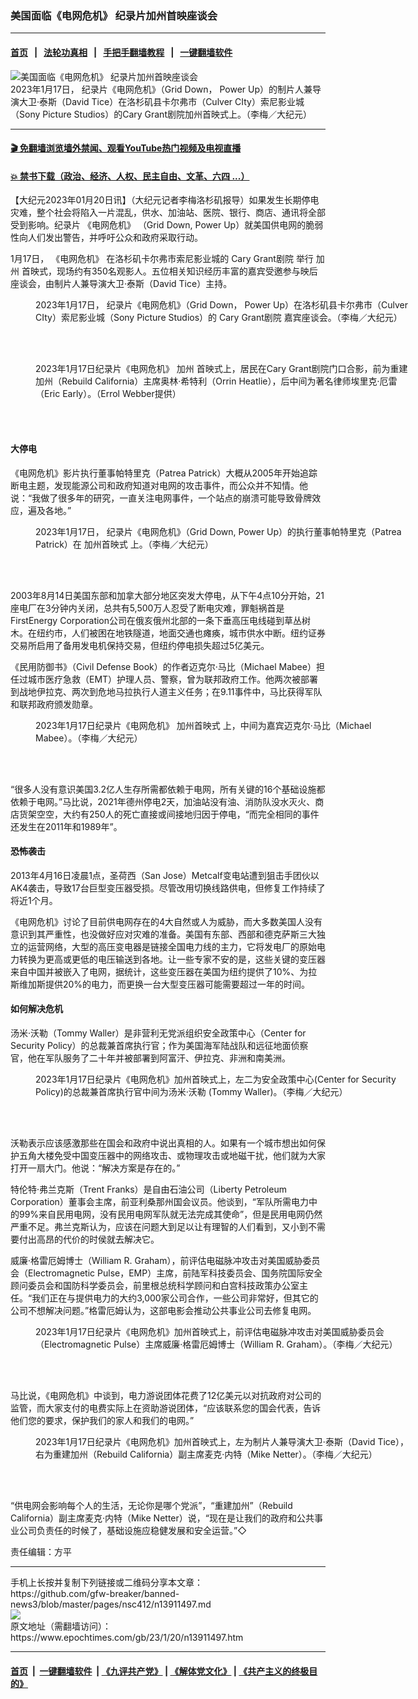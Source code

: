 ### 美国面临《电网危机》 纪录片加州首映座谈会
------------------------

#### [首页](https://github.com/gfw-breaker/banned-news3/blob/master/README.md) &nbsp;&nbsp;|&nbsp;&nbsp; [法轮功真相](https://github.com/begood0513/basic/blob/master/README.md)  &nbsp;&nbsp;|&nbsp;&nbsp; [手把手翻墙教程](https://github.com/gfw-breaker/guides/wiki)  &nbsp;&nbsp;|&nbsp;&nbsp; [一键翻墙软件](https://github.com/gfw-breaker/nogfw/blob/master/README.md)  



<div><img alt="美国面临《电网危机》 纪录片加州首映座谈会" class="attachment-djy_600_400 size-djy_600_400 wp-post-image" src="https://i.epochtimes.com/assets/uploads/2023/01/id13911527-IMG_09133-600x400.jpg"/>
<div class="caption">
 2023年1月17日， 纪录片《电网危机》（Grid Down， Power Up）的制片人兼导演大卫·泰斯（David Tice）在洛杉矶县卡尔弗市（Culver CIty）索尼影业城（Sony Picture Studios）的Cary Grant剧院加州首映式上。（李梅／大纪元）
</div></div><hr/>

#### [ 🎬  免翻墙浏览墙外禁闻、观看YouTube热门视频及电视直播](https://github.com/gfw-breaker/HelloWorld)

#### [ 💥  禁书下载（政治、经济、人权、民主自由、文革、六四 ...）](https://github.com/gfw-breaker/books/blob/master/README.md)

<div><p>
 【大纪元2023年01月20日讯】（大纪元记者李梅洛杉矶报导）如果发生长期停电灾难，整个社会将陷入一片混乱，供水、加油站、医院、银行、商店、通讯将全部受到影响。纪录片
 <ok href="https://www.epochtimes.com/gb/tag/%E3%80%8A%E7%94%B5%E7%BD%91%E5%8D%B1%E6%9C%BA%E3%80%8B.html">
  《电网危机》
 </ok>
 （Grid Down, Power Up）就美国供电网的脆弱性向人们发出警告，并呼吁公众和政府采取行动。
</p>
<p>
 1月17日，
 <ok href="https://www.epochtimes.com/gb/tag/%E3%80%8A%E7%94%B5%E7%BD%91%E5%8D%B1%E6%9C%BA%E3%80%8B.html">
  《电网危机》
 </ok>
 在洛杉矶卡尔弗市索尼影业城的
 <ok href="https://www.epochtimes.com/gb/tag/cary-grant%E5%89%A7%E9%99%A2.html">
  Cary Grant剧院
 </ok>
 举行
 <ok href="https://www.epochtimes.com/gb/tag/%E5%8A%A0%E5%B7%9E.html">
  加州
 </ok>
 首映式，现场约有350名观影人。五位相关知识经历丰富的嘉宾受邀参与映后座谈会，由制片人兼导演大卫·泰斯（David Tice）主持。
</p>
<figure aria-describedby="caption-attachment-13911505" class="wp-caption aligncenter" id="attachment_13911505" style="width: 600px">
 <ok href="https://i.epochtimes.com/assets/uploads/2023/01/id13911505-IMG_79861.jpg" target="_blank">
  <img alt="" class="size-large wp-image-13911505" src="https://i.epochtimes.com/assets/uploads/2023/01/id13911505-IMG_79861-600x450.jpg"/>
 </ok>
 <br/><figcaption class="wp-caption-text" id="caption-attachment-13911505">
  2023年1月17日， 纪录片《电网危机》（Grid Down， Power Up）在洛杉矶县卡尔弗市（Culver CIty）索尼影业城（Sony Picture Studios）的
  <ok href="https://www.epochtimes.com/gb/tag/cary-grant%E5%89%A7%E9%99%A2.html">
   Cary Grant剧院
  </ok>
  嘉宾座谈会。（李梅／大纪元）
 </figcaption><br/>
</figure><br/>
<figure aria-describedby="caption-attachment-13911531" class="wp-caption aligncenter" id="attachment_13911531" style="width: 600px">
 <ok href="https://i.epochtimes.com/assets/uploads/2023/01/id13911531-7B7A67142.jpg" target="_blank">
  <img alt="" class="size-large wp-image-13911531" src="https://i.epochtimes.com/assets/uploads/2023/01/id13911531-7B7A67142-600x399.jpg"/>
 </ok>
 <br/><figcaption class="wp-caption-text" id="caption-attachment-13911531">
  2023年1月17日纪录片《电网危机》
  <ok href="https://www.epochtimes.com/gb/tag/%E5%8A%A0%E5%B7%9E.html">
   加州
  </ok>
  首映式上，居民在Cary Grant剧院门口合影，前为重建加州（Rebuild California）主席奥林·希特利（Orrin Heatlie），后中间为著名律师埃里克·厄雷（Eric Early）。（Errol Webber提供）
 </figcaption><br/>
</figure><br/>
<h4>
 大停电
</h4>
<p>
 《电网危机》影片执行董事帕特里克（Patrea Patrick）大概从2005年开始追踪断电主题，发现能源公司和政府知道对电网的攻击事件，而公众并不知情。他说：“我做了很多年的研究，一直关注电网事件，一个站点的崩溃可能导致骨牌效应，遍及各地。”
</p>
<figure aria-describedby="caption-attachment-13911507" class="wp-caption aligncenter" id="attachment_13911507" style="width: 600px">
 <ok href="https://i.epochtimes.com/assets/uploads/2023/01/id13911507-IMG_80152.jpg" target="_blank">
  <img alt="" class="size-large wp-image-13911507" src="https://i.epochtimes.com/assets/uploads/2023/01/id13911507-IMG_80152-600x476.jpg"/>
 </ok>
 <br/><figcaption class="wp-caption-text" id="caption-attachment-13911507">
  2023年1月17日， 纪录片《电网危机》（Grid Down, Power Up）的执行董事帕特里克（Patrea Patrick）在
  <ok href="https://www.epochtimes.com/gb/tag/%E5%8A%A0%E5%B7%9E%E9%A6%96%E6%98%A0%E5%BC%8F.html">
   加州首映式
  </ok>
  上。（李梅／大纪元）
 </figcaption><br/>
</figure><br/>
<p>
 2003年8月14日美国东部和加拿大部分地区突发大停电，从下午4点10分开始，21座电厂在3分钟内关闭，总共有5,500万人忍受了断电灾难，罪魁祸首是FirstEnergy Corporation公司在俄亥俄州北部的一条下垂高压电线碰到草丛树木。在纽约市，人们被困在地铁隧道，地面交通也瘫痪，城市供水中断。纽约证券交易所启用了备用发电机保持交易，但纽约停电损失超过5亿美元。
</p>
<p>
 《民用防御书》（Civil Defense Book）的作者迈克尔·马比（Michael Mabee）担任过城市医疗急救（EMT）护理人员、警察，曾为联邦政府工作。他两次被部署到战地伊拉克、两次到危地马拉执行人道主义任务；在9.11事件中，马比获得军队和联邦政府颁发勋章。
</p>
<figure aria-describedby="caption-attachment-13911509" class="wp-caption aligncenter" id="attachment_13911509" style="width: 600px">
 <ok href="https://i.epochtimes.com/assets/uploads/2023/01/id13911509-IMG_80182.jpg" target="_blank">
  <img alt="" class="size-large wp-image-13911509" src="https://i.epochtimes.com/assets/uploads/2023/01/id13911509-IMG_80182-600x471.jpg"/>
 </ok>
 <br/><figcaption class="wp-caption-text" id="caption-attachment-13911509">
  2023年1月17日纪录片《电网危机》
  <ok href="https://www.epochtimes.com/gb/tag/%E5%8A%A0%E5%B7%9E%E9%A6%96%E6%98%A0%E5%BC%8F.html">
   加州首映式
  </ok>
  上，中间为嘉宾迈克尔·马比（Michael Mabee）。（李梅／大纪元）
 </figcaption><br/>
</figure><br/>
<p>
 “很多人没有意识美国3.2亿人生存所需都依赖于电网，所有关键的16个基础设施都依赖于电网。”马比说，2021年德州停电2天，加油站没有油、消防队没水灭火、商店货架空空，大约有250人的死亡直接或间接地归因于停电，“而完全相同的事件还发生在2011年和1989年”。
</p>
<h4>
 恐怖袭击
</h4>
<p>
 2013年4月16日凌晨1点，圣荷西（San Jose）Metcalf变电站遭到狙击手团伙以AK4袭击，导致17台巨型变压器受损。尽管改用切换线路供电，但修复工作持续了将近1个月。
</p>
<p>
 《电网危机》讨论了目前供电网存在的4大自然或人为威胁，而大多数美国人没有意识到其严重性，也没做好应对灾难的准备。美国有东部、西部和德克萨斯三大独立的运营网络，大型的高压变电器是链接全国电力线的主力，它将发电厂的原始电力转换为更高或更低的电压输送到各地。让一些专家不安的是，这些关键的变压器来自中国并被嵌入了电网，据统计，这些变压器在美国为纽约提供了10%、为拉斯维加斯提供20%的电力，而更换一台大型变压器可能需要超过一年的时间。
</p>
<h4>
 如何解决危机
</h4>
<p>
 汤米·沃勒（Tommy Waller）是非营利无党派组织安全政策中心（Center for Security Policy）的总裁兼首席执行官；作为美国海军陆战队和远征地面侦察官，他在军队服务了二十年并被部署到阿富汗、伊拉克、非洲和南美洲。
</p>
<figure aria-describedby="caption-attachment-13911511" class="wp-caption aligncenter" id="attachment_13911511" style="width: 600px">
 <ok href="https://i.epochtimes.com/assets/uploads/2023/01/id13911511-IMG_80322.jpg" target="_blank">
  <img alt="" class="size-large wp-image-13911511" src="https://i.epochtimes.com/assets/uploads/2023/01/id13911511-IMG_80322-600x450.jpg"/>
 </ok>
 <br/><figcaption class="wp-caption-text" id="caption-attachment-13911511">
  2023年1月17日纪录片《电网危机》加州首映式上，左二为安全政策中心(Center for Security Policy)的总裁兼首席执行官中间为汤米·沃勒 (Tommy Waller)。（李梅／大纪元）
 </figcaption><br/>
</figure><br/>
<p>
 沃勒表示应该感激那些在国会和政府中说出真相的人。如果有一个城市想出如何保护五角大楼免受中国变压器中的网络攻击、或物理攻击或地磁干扰，他们就为大家打开一扇大门。他说：“解决方案是存在的。”
</p>
<p>
 特伦特·弗兰克斯（Trent Franks）是自由石油公司（Liberty Petroleum Corporation）董事会主席，前亚利桑那州国会议员。他谈到，“军队所需电力中的99%来自民用电网，没有民用电网军队就无法完成其使命”，但是民用电网仍然严重不足。弗兰克斯认为，应该在问题大到足以让有理智的人们看到，又小到不需要付出高昂的代价的时侯就去解决它。
</p>
<p>
 威廉·格雷厄姆博士（William R. Graham），前评估电磁脉冲攻击对美国威胁委员会（Electromagnetic Pulse，EMP）主席，前陆军科技委员会、国务院国际安全顾问委员会和国防科学委员会，前里根总统科学顾问和白宫科技政策办公室主任。“我们正在与提供电力的大约3,000家公司合作，一些公司非常好，但其它的公司不想解决问题。”格雷厄姆认为，这部电影会推动公共事业公司去修复电网。
</p>
<figure aria-describedby="caption-attachment-13911514" class="wp-caption aligncenter" id="attachment_13911514" style="width: 600px">
 <ok href="https://i.epochtimes.com/assets/uploads/2023/01/id13911514-IMG_09392.jpg" target="_blank">
  <img alt="" class="size-large wp-image-13911514" src="https://i.epochtimes.com/assets/uploads/2023/01/id13911514-IMG_09392-600x434.jpg"/>
 </ok>
 <br/><figcaption class="wp-caption-text" id="caption-attachment-13911514">
  2023年1月17日纪录片《电网危机》加州首映式上，前评估电磁脉冲攻击对美国威胁委员会（Electromagnetic Pulse）主席威廉·格雷厄姆博士（William R. Graham）。（李梅／大纪元）
 </figcaption><br/>
</figure><br/>
<p>
 马比说，《电网危机》中谈到，电力游说团体花费了12亿美元以对抗政府对公司的监管，而大家支付的电费实际上在资助游说团体，“应该联系您的国会代表，告诉他们您的要求，保护我们的家人和我们的电网。”
</p>
<figure aria-describedby="caption-attachment-13911503" class="wp-caption aligncenter" id="attachment_13911503" style="width: 600px">
 <ok href="https://i.epochtimes.com/assets/uploads/2023/01/id13911503-IMG_09203.jpg" target="_blank">
  <img alt="" class="size-large wp-image-13911503" src="https://i.epochtimes.com/assets/uploads/2023/01/id13911503-IMG_09203-600x459.jpg"/>
 </ok>
 <br/><figcaption class="wp-caption-text" id="caption-attachment-13911503">
  2023年1月17日纪录片《电网危机》加州首映式上，左为制片人兼导演大卫·泰斯（David Tice），右为重建加州（Rebuild California）副主席麦克·内特（Mike Netter）。（李梅／大纪元）
 </figcaption><br/>
</figure><br/>
<p>
 “供电网会影响每个人的生活，无论你是哪个党派”，“重建加州”（Rebuild California）副主席麦克·内特（Mike Netter）说，“现在是让我们的政府和公共事业公司负责任的时候了，基础设施应稳健发展和安全运营。”◇
</p>
<p>
 责任编辑：方平
</p>
</div>
<hr/>
手机上长按并复制下列链接或二维码分享本文章：<br/>
https://github.com/gfw-breaker/banned-news3/blob/master/pages/nsc412/n13911497.md <br/>
<a href='https://github.com/gfw-breaker/banned-news3/blob/master/pages/nsc412/n13911497.md'><img src='https://github.com/gfw-breaker/banned-news3/blob/master/pages/nsc412/n13911497.md.png'/></a> <br/>
原文地址（需翻墙访问）：https://www.epochtimes.com/gb/23/1/20/n13911497.htm


------------------------
#### [首页](https://github.com/gfw-breaker/banned-news3/blob/master/README.md) &nbsp;|&nbsp; [一键翻墙软件](https://github.com/gfw-breaker/nogfw/blob/master/README.md) &nbsp;| [《九评共产党》](https://github.com/gfw-breaker/9ping.md/blob/master/README.md#九评之一评共产党是什么) | [《解体党文化》](https://github.com/gfw-breaker/jtdwh.md/blob/master/README.md) | [《共产主义的终极目的》](https://github.com/gfw-breaker/gczydzjmd.md/blob/master/README.md)


<img src='http://gfw-breaker.win/banned-news3/pages/nsc412/n13911497.md' width='0px' height='0px'/>